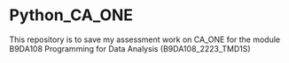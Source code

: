 # Python_CA_ONE
This repository is to save my assessment work on CA_ONE for the module B9DA108 Programming for Data Analysis (B9DA108_2223_TMD1S)
